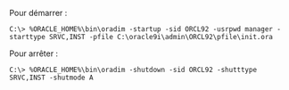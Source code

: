 <!-- --- title: Oracle / Démarrer/Arrêter une base en ligne de commande Windows -->
Pour démarrer : 

~~~
C:\> %ORACLE_HOME%\bin\oradim -startup -sid ORCL92 -usrpwd manager -starttype SRVC,INST -pfile C:\oracle9i\admin\ORCL92\pfile\init.ora
~~~

Pour arrêter :
~~~
C:\> %ORACLE_HOME%\bin\oradim -shutdown -sid ORCL92 -shutttype SRVC,INST -shutmode A
~~~

<!-- --- tags: server, oracle -->